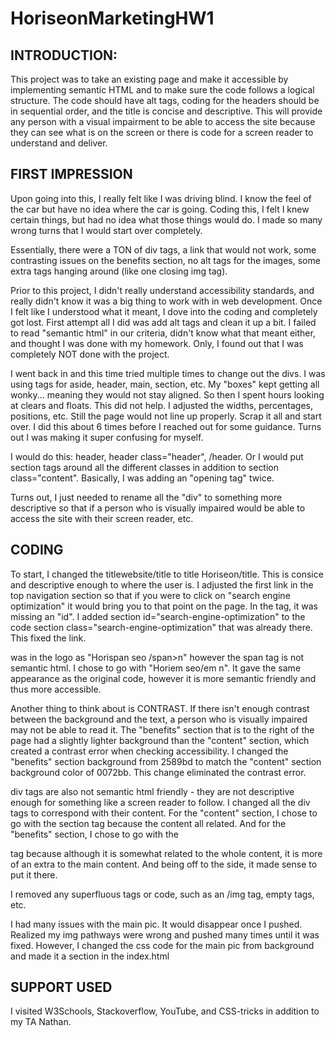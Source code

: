# HoriseonMarketingHW1

## INTRODUCTION:

This project was to take an existing page and make it accessible by implementing semantic HTML and to make sure the code follows a logical structure. The code should have alt tags, coding for the headers should be in sequential order, and the title is concise and descriptive. This will provide any person with a visual impairment to be able to access the site because they can see what is on the screen or there is code for a screen reader to understand and deliver. 

## FIRST IMPRESSION

Upon going into this, I really felt like I was driving blind. I know the feel of the car but have no idea where the car is going. Coding this, I felt I knew certain things, but had no idea what those things would do. I made so many wrong turns that I would start over completely. 

Essentially, there were a TON of div tags, a link that would not work, some contrasting issues on the benefits section, no alt tags for the images, some extra tags hanging around (like one closing img tag).
  
Prior to this project, I didn't really understand accessibility standards, and really didn't know it was a big thing to work with in web development. Once I felt like I understood what it meant, I dove into the coding and completely got lost. First attempt all I did was add alt tags and clean it up a bit. I failed to read "semantic html" in our criteria, didn't know what that meant either, and thought I was done with my homework. Only, I found out that I was completely NOT done with the project.

I went back in and this time tried multiple times to change out the divs. I was using tags for aside, header, main, section, etc. My "boxes" kept getting all wonky... meaning they would not stay aligned. So then I spent hours looking at clears and floats. This did not help. I adjusted the widths, percentages, positions, etc. Still the page would not line up properly. Scrap it all and start over. I did this about 6 times before I reached out for some guidance. Turns out I was making it super confusing for myself. 

I would do this: header, header class="header", /header. Or I would put section tags around all the different classes in addition to section class="content". Basically, I was adding an "opening tag" twice. 
  
Turns out, I just needed to rename all the "div" to something more descriptive so that if a person who is visually impaired would be able to access the site with their screen reader, etc.

## CODING

To start, I changed the titlewebsite/title to title Horiseon/title. This is consice and descriptive enough to where the user is. 
I adjusted the first link in the top navigation section so that if you were to click on "search engine optimization" it would bring you to that point on the page. In the tag, it was missing an "id". I added section id="search-engine-optimization" to the code section class="search-engine-optimization" that was already there. This fixed the link.

<span> was in the logo as "Horispan seo /span>n" however the span tag is not semantic html. I chose to go with "Horiem seo/em n". It gave the same appearance as the original code, however it is more semantic friendly and thus more accessible.
  
Another thing to think about is CONTRAST. If there isn't enough contrast between the background and the text, a person who is visually impaired may not be able to read it. The "benefits" section that is to the right of the page had a slightly lighter background than the "content" section, which created a contrast error when checking accessibility. I changed the "benefits" section background from 2589bd to match the "content" section background color of 0072bb. This change eliminated the contrast error. 

div tags are also not semantic html friendly - they are not descriptive enough for something like a screen reader to follow. I changed all the div tags to correspond with their content.
For the "content" section, I chose to go with the section tag because the content all related. And for the "benefits" section, I chose to go with the <aside> tag because although it is somewhat related to the whole content, it is more of an extra to the main content. And being off to the side, it made sense to put it there.
    
I removed any superfluous tags or code, such as an /img tag, empty tags, etc. 

I had many issues with the main pic. It would disappear once I pushed. Realized my img pathways were wrong and pushed many times until it was fixed. However, I changed the css code for the main pic from background and made it a section in the index.html

## SUPPORT USED

I visited W3Schools, Stackoverflow, YouTube, and CSS-tricks in addition to my TA Nathan. 

